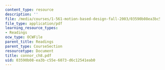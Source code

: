 ```yaml
---
content_type: resource
description: ''
file: /media/courses/1-561-motion-based-design-fall-2003/03590b08ea3bc55e6073d6c12541eab0_connor_ch8.pdf
file_type: application/pdf
learning_resource_types:
- Readings
ocw_type: OCWFile
parent_title: Readings
parent_type: CourseSection
resourcetype: Document
title: connor_ch8.pdf
uid: 03590b08-ea3b-c55e-6073-d6c12541eab0
---
```

